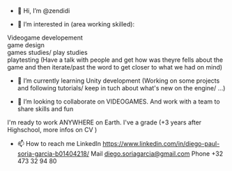 - 👋 Hi, I’m @zendidi 

- 👀 I’m interested in (area working skilled):

Videogame developement<br /> 
game design <br /> 
games studies/ play studies<br /> 
playtesting (Have a talk with people and get how was theyre fells about the game and then iterate/past the word to get closer to what we had on mind)<br /> 

- 🌱 I’m currently learning Unity development (Working on some projects and following tutorials/ keep in tuch about what's new on the engine/ ...)

- 💞️ I’m looking to collaborate on VIDEOGAMES. And work with a team to share skills and fun

I'm ready to work ANYWHERE on Earth.
I've a grade (+3 years after Highschool, more infos on CV ) 

- 📫 How to reach me 
LinkedIn https://www.linkedin.com/in/diego-paul-soria-garcia-b01404218/
Mail diego.soriagarcia@gmail.com
Phone +32 473 32 94 80

<!---
zendidi/zendidi is a ✨ special ✨ repository because its `README.md` (this file) appears on your GitHub profile.
You can click the Preview link to take a look at your changes.
--->
